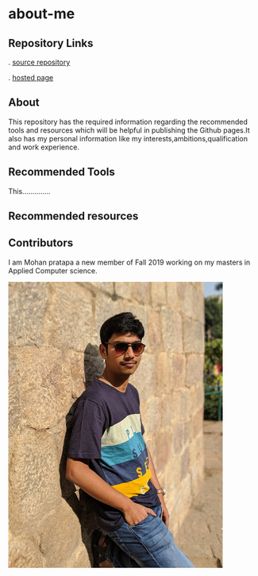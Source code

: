 # about-me

## Repository Links
. [source repository](https://github.com/mohanpratapa/about-me)

. [hosted page](https://mohanpratapa.github.io/about-me/)

## About

This repository has the required information regarding the recommended tools and resources which will be helpful in publishing the Github pages.It also has my personal information like my interests,ambitions,qualification and work experience.

## Recommended Tools

This..............






## Recommended resources






## Contributors

I am Mohan pratapa a new member of Fall 2019 working on my masters in Applied Computer science.

![Mohan](Mohan.jpg)




